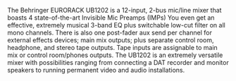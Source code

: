 The Behringer EURORACK UB1202 is a 12-input, 2-bus mic/line mixer that boasts 4 state-of-the-art Invisible Mic Preamps (IMPs) You even get an effective, extremely musical 3-band EQ plus switchable low-cut filter on all mono channels. There is also one post-fader aux send per channel for external effects devices; main mix outputs; plus separate control room, headphone, and stereo tape outputs. Tape inputs are assignable to main mix or control room/phones outputs. The UB1202 is an extremely versatile mixer with possibilities ranging from connecting a DAT recorder and monitor speakers to running permanent video and audio installations.
